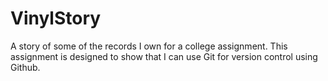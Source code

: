 # VinylStory
A story of some of the records I own for a college assignment.
This assignment is designed to show that I can use Git for version control using Github.
